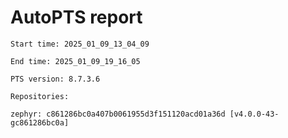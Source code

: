 # AutoPTS report

    Start time: 2025_01_09_13_04_09

    End time: 2025_01_09_19_16_05

    PTS version: 8.7.3.6

    Repositories:

	zephyr: c861286bc0a407b0061955d3f151120acd01a36d [v4.0.0-43-gc861286bc0a]

